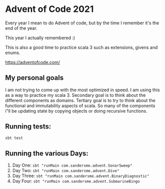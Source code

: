 # Advent of Code 2021

Every year I mean to do Advent of code, but by the time I remember it's the end of the year. 

This year I actually remembered :)

This is also a good time to practice scala 3 such as extensions, givens and enums. 

https://adventofcode.com/

## My personal goals
I am not trying to come up with the most optimized in speed. I am using this as a
way to practice my scala 3. Secondary goal is to think about the different components as domains.
Tertiary goal is to try to think about the functional and immutability aspects of scala. So 
many of the components i"ll be updating state by copying objects or doing recursive functions.

## Running tests:
```bash
sbt test
```

## Running the various Days:
1. Day One: `sbt "runMain com.sandersme.advent.SonarSweep"`
2. Day Two: `sbt "runMain com.sandersme.advent.Dive"`
3. Day Three: `sbt "runMain com.sandersme.advent.BinaryDiagnostic"`
4. Day Four: `sbt "runMain com.sandersme.advent.SubmarineBingo`